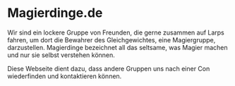 
# Magierdinge.de
Wir sind ein lockere Gruppe von Freunden, die gerne zusammen auf Larps fahren, um dort die Bewahrer des Gleichgewichtes, eine Magiergruppe, darzustellen.
Magierdinge bezeichnet all das seltsame, was Magier machen und nur sie selbst verstehen können.

Diese Webseite dient dazu, dass andere Gruppen uns nach einer Con wiederfinden und kontaktieren können.

